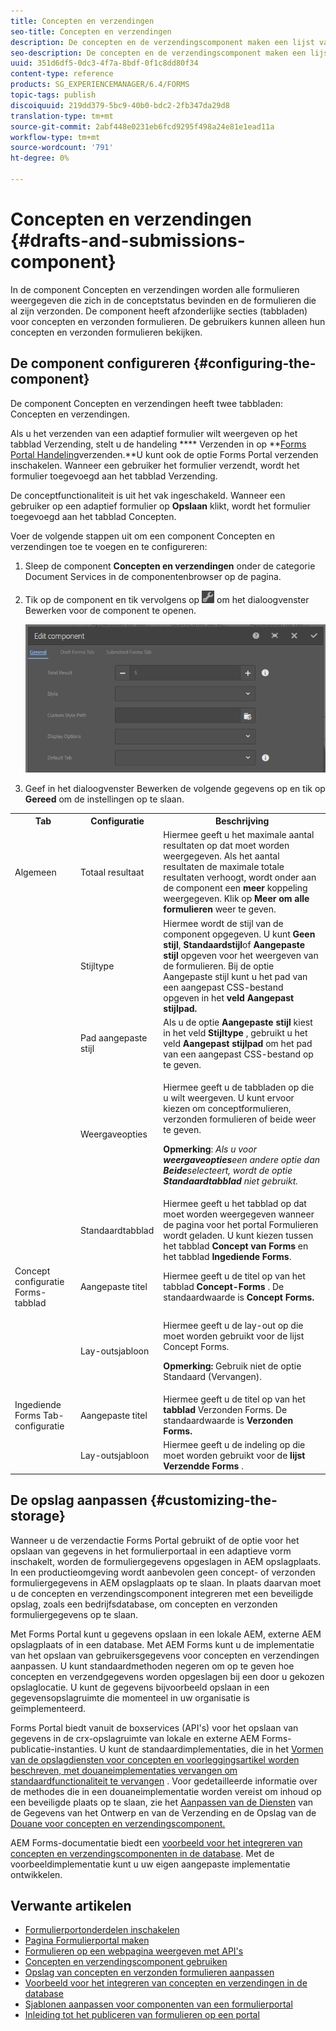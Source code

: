 ```yaml
---
title: Concepten en verzendingen
seo-title: Concepten en verzendingen
description: De concepten en de verzendingscomponent maken een lijst van vormen die in de ontwerpstaat zijn en reeds voorgelegd. U kunt de vormgeving en stijl van de component aanpassen.
seo-description: De concepten en de verzendingscomponent maken een lijst van vormen die in de ontwerpstaat zijn en reeds voorgelegd. U kunt de vormgeving en stijl van de component aanpassen.
uuid: 351d6df5-0dc3-4f7a-8bdf-0f1c8dd80f34
content-type: reference
products: SG_EXPERIENCEMANAGER/6.4/FORMS
topic-tags: publish
discoiquuid: 219dd379-5bc9-40b0-bdc2-2fb347da29d8
translation-type: tm+mt
source-git-commit: 2abf448e0231eb6fcd9295f498a24e81e1ead11a
workflow-type: tm+mt
source-wordcount: '791'
ht-degree: 0%

---
```



# Concepten en verzendingen {#drafts-and-submissions-component}

In de component Concepten en verzendingen worden alle formulieren weergegeven die zich in de conceptstatus bevinden en de formulieren die al zijn verzonden. De component heeft afzonderlijke secties (tabbladen) voor concepten en verzonden formulieren. De gebruikers kunnen alleen hun concepten en verzonden formulieren bekijken.

## De component configureren {#configuring-the-component}

De component Concepten en verzendingen heeft twee tabbladen: Concepten en verzendingen.

Als u het verzenden van een adaptief formulier wilt weergeven op het tabblad Verzending, stelt u de handeling **** Verzenden in op **[Forms Portal Handeling](/help/forms/using/configuring-submit-actions.md)verzenden.**U kunt ook de optie Forms Portal verzenden inschakelen. Wanneer een gebruiker het formulier verzendt, wordt het formulier toegevoegd aan het tabblad Verzending.

De conceptfunctionaliteit is uit het vak ingeschakeld. Wanneer een gebruiker op een adaptief formulier op **Opslaan** klikt, wordt het formulier toegevoegd aan het tabblad Concepten.

Voer de volgende stappen uit om een component Concepten en verzendingen toe te voegen en te configureren:

1. Sleep de component **Concepten en verzendingen** onder de categorie Document Services in de componentenbrowser op de pagina.
1. Tik op de component en tik vervolgens op ![settings_icon](assets/settings_icon.png) om het dialoogvenster Bewerken voor de component te openen.

   ![Concepten en verzendingscomponent](assets/drafts-submissions-edit.png)

1. Geef in het dialoogvenster Bewerken de volgende gegevens op en tik op **Gereed** om de instellingen op te slaan.

<table>
 <tbody>
  <tr>
   <th>Tab</th>
   <th>Configuratie</th>
   <th>Beschrijving</th>
  </tr>
  <tr>
   <td>Algemeen</td>
   <td>Totaal resultaat</td>
   <td>Hiermee geeft u het maximale aantal resultaten op dat moet worden weergegeven. Als het aantal resultaten de maximale totale resultaten verhoogt, wordt onder aan de component een <strong>meer </strong>koppeling weergegeven. Klik op <strong>Meer om alle formulieren </strong>weer te geven. </td>
  </tr>
  <tr>
   <td> </td>
   <td>Stijltype</td>
   <td>Hiermee wordt de stijl van de component opgegeven. U kunt <strong>Geen stijl</strong>, <strong>Standaardstijl</strong>of <strong>Aangepaste stijl</strong> opgeven voor het weergeven van de formulieren. Bij de optie Aangepaste stijl kunt u het pad van een aangepast CSS-bestand opgeven in het <strong>veld </strong><strong>Aangepast stijlpad.</strong></td>
  </tr>
  <tr>
   <td> </td>
   <td>Pad aangepaste stijl</td>
   <td>Als u de optie <strong>Aangepaste stijl</strong> kiest in het veld <strong>Stijltype</strong> , gebruikt u het veld <strong>Aangepast stijlpad</strong> om het pad van een aangepast CSS-bestand op te geven. </td>
  </tr>
  <tr>
   <td> </td>
   <td>Weergaveopties</td>
   <td><p>Hiermee geeft u de tabbladen op die u wilt weergeven. U kunt ervoor kiezen om conceptformulieren, verzonden formulieren of beide weer te geven. </p> <p><strong>Opmerking</strong>:<em> Als u voor <strong>weergaveopties</strong>een andere optie dan <strong>Beide</strong>selecteert, wordt de optie <strong>Standaardtabblad</strong> niet gebruikt.</em></p> </td>
  </tr>
  <tr>
   <td> </td>
   <td>Standaardtabblad</td>
   <td>Hiermee geeft u het tabblad op dat moet worden weergegeven wanneer de pagina voor het portal Formulieren wordt geladen. U kunt kiezen tussen het tabblad <strong>Concept van Forms</strong> en het tabblad <strong>Ingediende Forms</strong>.</td>
  </tr>
  <tr>
   <td>Concept configuratie Forms-tabblad</td>
   <td>Aangepaste titel</td>
   <td>Hiermee geeft u de titel op van het tabblad <strong>Concept-Forms</strong> . De standaardwaarde is <strong>Concept Forms.</strong></td>
  </tr>
  <tr>
   <td> </td>
   <td>Lay-outsjabloon</td>
   <td><p>Hiermee geeft u de lay-out op die moet worden gebruikt voor de lijst Concept Forms.</p> <p><strong>Opmerking:</strong> Gebruik niet de optie Standaard (Vervangen).<br /> </p> </td>
  </tr>
  <tr>
   <td>Ingediende Forms Tab-configuratie</td>
   <td>Aangepaste titel </td>
   <td>Hiermee geeft u de titel op van het <strong>tabblad </strong>Verzonden Forms. De standaardwaarde is <strong>Verzonden Forms.</strong></td>
  </tr>
  <tr>
   <td> </td>
   <td>Lay-outsjabloon</td>
   <td>Hiermee geeft u de indeling op die moet worden gebruikt voor de<strong> lijst Verzendde Forms </strong>. </td>
  </tr>
 </tbody>
</table>

## De opslag aanpassen {#customizing-the-storage}

Wanneer u de verzendactie Forms Portal gebruikt of de optie voor het opslaan van gegevens in het formulierportaal in een adaptieve vorm inschakelt, worden de formuliergegevens opgeslagen in AEM opslagplaats. In een productieomgeving wordt aanbevolen geen concept- of verzonden formuliergegevens in AEM opslagplaats op te slaan. In plaats daarvan moet u de concepten en verzendingscomponent integreren met een beveiligde opslag, zoals een bedrijfsdatabase, om concepten en verzonden formuliergegevens op te slaan.

Met Forms Portal kunt u gegevens opslaan in een lokale AEM, externe AEM opslagplaats of in een database. Met AEM Forms kunt u de implementatie van het opslaan van gebruikersgegevens voor concepten en verzendingen aanpassen. U kunt standaardmethoden negeren om op te geven hoe concepten en verzendgegevens worden opgeslagen bij een door u gekozen opslaglocatie. U kunt de gegevens bijvoorbeeld opslaan in een gegevensopslagruimte die momenteel in uw organisatie is geïmplementeerd.

Forms Portal biedt vanuit de boxservices (API&#39;s) voor het opslaan van gegevens in de crx-opslagruimte van lokale en externe AEM Forms-publicatie-instanties. U kunt de standaardimplementaties, die in het [Vormen van de opslagdiensten voor concepten en voorleggingsartikel worden beschreven, met douaneimplementaties vervangen om standaardfunctionaliteit te vervangen](/help/forms/using/configuring-draft-submission-storage.md) . Voor gedetailleerde informatie over de methodes die in een douaneimplementatie worden vereist om inhoud op een beveiligde plaats op te slaan, zie het [Aanpassen van de Diensten](/help/forms/using/custom-draft-submission-data-services.md) van de Gegevens van het Ontwerp en van de Verzending en de Opslag van de [Douane voor concepten en verzendingscomponent.](/help/forms/using/adding-custom-storage-provider-forms.md)

AEM Forms-documentatie biedt een [voorbeeld voor het integreren van concepten en verzendingscomponenten in de database](https://helpx.adobe.com/in/experience-manager/6-4/forms/using/integrate-draft-submission-database.html). Met de voorbeeldimplementatie kunt u uw eigen aangepaste implementatie ontwikkelen.

## Verwante artikelen

* [Formulierportonderdelen inschakelen](/help/forms/using/enabling-forms-portal-components.md)
* [Pagina Formulierportal maken](/help/forms/using/creating-form-portal-page.md)
* [Formulieren op een webpagina weergeven met API&#39;s](/help/forms/using/listing-forms-webpage-using-apis.md)
* [Concepten en verzendingscomponent gebruiken](/help/forms/using/draft-submission-component.md)
* [Opslag van concepten en verzonden formulieren aanpassen](/help/forms/using/draft-submission-component.md)
* [Voorbeeld voor het integreren van concepten en verzendingen in de database](/help/forms/using/integrate-draft-submission-database.md)
* [Sjablonen aanpassen voor componenten van een formulierportal](/help/forms/using/customizing-templates-forms-portal-components.md)
* [Inleiding tot het publiceren van formulieren op een portal](/help/forms/using/introduction-publishing-forms.md)
